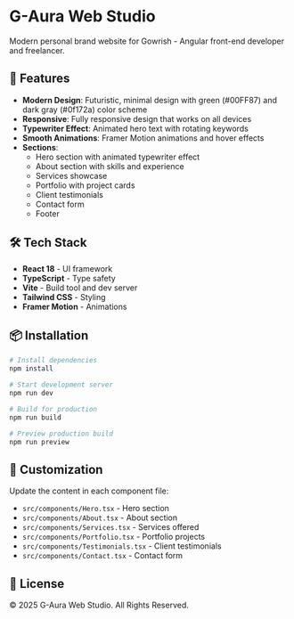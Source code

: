 # G-Aura Web Studio

Modern personal brand website for Gowrish - Angular front-end developer and freelancer.

## 🚀 Features

- **Modern Design**: Futuristic, minimal design with green (#00FF87) and dark gray (#0f172a) color scheme
- **Responsive**: Fully responsive design that works on all devices
- **Typewriter Effect**: Animated hero text with rotating keywords
- **Smooth Animations**: Framer Motion animations and hover effects
- **Sections**:
  - Hero section with animated typewriter effect
  - About section with skills and experience
  - Services showcase
  - Portfolio with project cards
  - Client testimonials
  - Contact form
  - Footer

## 🛠️ Tech Stack

- **React 18** - UI framework
- **TypeScript** - Type safety
- **Vite** - Build tool and dev server
- **Tailwind CSS** - Styling
- **Framer Motion** - Animations

## 📦 Installation

```bash
# Install dependencies
npm install

# Start development server
npm run dev

# Build for production
npm run build

# Preview production build
npm run preview
```

## 🎨 Customization

Update the content in each component file:
- `src/components/Hero.tsx` - Hero section
- `src/components/About.tsx` - About section
- `src/components/Services.tsx` - Services offered
- `src/components/Portfolio.tsx` - Portfolio projects
- `src/components/Testimonials.tsx` - Client testimonials
- `src/components/Contact.tsx` - Contact form

## 📝 License

© 2025 G-Aura Web Studio. All Rights Reserved.

